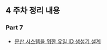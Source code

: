 ## 4 주차 정리 내용

### Part 7

  <ul>
    <li><a href="https://github.com/this-is-spear/system-design-interview/wiki/%EB%B6%84%EC%82%B0-%EC%8B%9C%EC%8A%A4%ED%85%9C%EC%9D%84-%EC%9C%84%ED%95%9C-%EC%9C%A0%EC%9D%BC-ID-%EC%83%9D%EC%84%B1%EA%B8%B0-%EC%84%A4%EA%B3%84">분산 시스템을 위한 유일 ID 생성기 설계</a></li>
  </ul>
